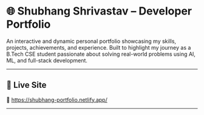# 🌐 Shubhang Shrivastav – Developer Portfolio

An interactive and dynamic personal portfolio showcasing my skills, projects, achievements, and experience. Built to highlight my journey as a B.Tech CSE student passionate about solving real-world problems using AI, ML, and full-stack development.

---

## 🚀 Live Site

🔗 https://shubhang-portfolio.netlify.app/

---
